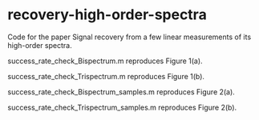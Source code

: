 # recovery-high-order-spectra
Code for the paper Signal recovery from  a few linear measurements of its high-order spectra.

success_rate_check_Bispectrum.m reproduces Figure 1(a).

success_rate_check_Trispectrum.m reproduces Figure 1(b).

success_rate_check_Bispectrum_samples.m reproduces Figure 2(a).

success_rate_check_Trispectrum_samples.m reproduces Figure 2(b).
